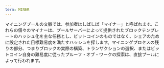 ```yaml
---
term: MINER
---
```


マイニングプールの文脈では、参加者はしばしば「マイナー」と呼ばれます。これらの個々のマイナーは、プールサーバーによって提供されたブロックテンプレートのハッシュ化を主な任務とし、ビットコインのものではなく、シェアのために設定された目標難易度を満たすハッシュを探します。マイニングプロセスの残りの部分、つまりブロックの実際の構築、トランザクションの選択、またはビットコイン自身の難易度に従ったプルーフ・オブ・ワークの探索は、直接プールによって行われます。